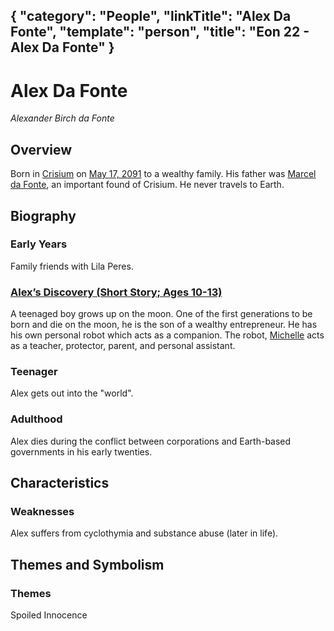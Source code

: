 {
    "category": "People",
    "linkTitle": "Alex Da Fonte",
    "template": "person",
    "title": "Eon 22 - Alex Da Fonte"
}
---

# Alex Da Fonte
*Alexander Birch da Fonte*

## Overview

Born in [Crisium](/crisium-lunar-colony) on [May 17, 2091](/2090) to a wealthy family. His father was [Marcel da Fonte](/marcel-da-fonte), an important found of Crisium. He never travels to Earth.

## Biography

### Early Years

Family friends with Lila Peres.

### [Alex’s Discovery (Short Story; Ages 10-13)](/alexs-discovery)

A teenaged boy grows up on the moon.
One of the first generations to be born and die on the moon, he is the son of a wealthy entrepreneur.
He has his own personal robot which acts as a companion.
The robot, [Michelle](/mic5#michelle) acts as a teacher, protector, parent, and personal assistant.

### Teenager

Alex gets out into the "world".

### Adulthood

Alex dies during the conflict between corporations and Earth-based governments in his early twenties.

## Characteristics

### Weaknesses

Alex suffers from cyclothymia and substance abuse (later in life).

## Themes and Symbolism

### Themes

Spoiled Innocence